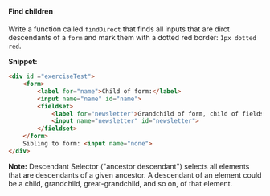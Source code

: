 #### Find children

Write a function called ```findDirect``` that finds all inputs that are dirct descendants of a ```form``` and mark them with a dotted red border: ```1px dotted red```.

**Snippet:**

```html
<div id ="exerciseTest">
    <form>
        <label for="name">Child of form:</label>
        <input name="name" id="name">
        <fieldset>
            <label for="newsletter">Grandchild of form, child of fieldset:</label>
            <input name="newsletter" id="newsletter">
        </fieldset>
    </form>
    Sibling to form: <input name="none">
</div>
```

**Note:** Descendant Selector ("ancestor descendant") selects all elements that are descendants of a given ancestor. A descendant of an element could be a child, grandchild, great-grandchild, and so on, of that element.

